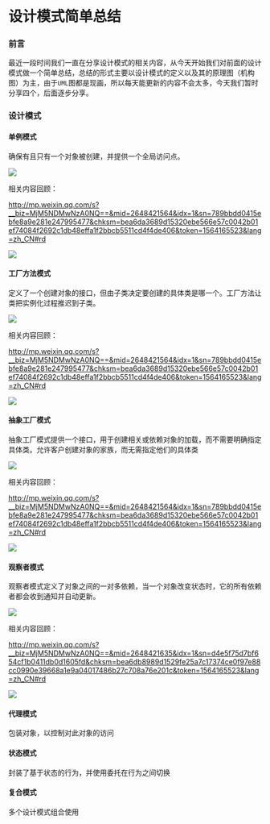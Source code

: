 # 设计模式简单总结

### 前言

最近一段时间我们一直在分享设计模式的相关内容，从今天开始我们对前面的设计模式做一个简单总结，总结的形式主要以设计模式的定义以及其的原理图（机构图）为主，由于`UML`图都是现画，所以每天能更新的内容不会太多，今天我们暂时分享四个，后面逐步分享。

### 设计模式

#### 单例模式

确保有且只有一个对象被创建，并提供一个全局访问点。

![](https://gitee.com/sysker/picBed/raw/master/blog/20211022084632.png)

相关内容回顾：

http://mp.weixin.qq.com/s?__biz=MjM5NDMwNzA0NQ==&mid=2648421564&idx=1&sn=789bbdd0415ebfe8a9e281e247995477&chksm=bea6da3689d15320ebe566e57c0042b01ef74084f2692c1db48effa1f2bbcb5511cd4f4de406&token=1564165523&lang=zh_CN#rd

![](https://gitee.com/sysker/picBed/raw/master/blog/face-img-4d1fc4cc33ab4998abb1a028e6320e74.jpg)

#### 工厂方法模式

定义了一个创建对象的接口，但由子类决定要创建的具体类是哪一个。工厂方法让类把实例化过程推迟到子类。

![](https://gitee.com/sysker/picBed/raw/master/blog/20211022204552.png)

相关内容回顾：

http://mp.weixin.qq.com/s?__biz=MjM5NDMwNzA0NQ==&mid=2648421564&idx=1&sn=789bbdd0415ebfe8a9e281e247995477&chksm=bea6da3689d15320ebe566e57c0042b01ef74084f2692c1db48effa1f2bbcb5511cd4f4de406&token=1564165523&lang=zh_CN#rd

![](https://gitee.com/sysker/picBed/raw/master/blog/face-img-a75b12a37b594a569f261a6a6c06380c.jpg)

#### 抽象工厂模式

抽象工厂模式提供一个接口，用于创建相关或依赖对象的加载，而不需要明确指定具体类。允许客户创建对象的家族，而无需指定他们的具体类

![](https://gitee.com/sysker/picBed/raw/master/blog/20211022214548.png)

相关内容回顾：

http://mp.weixin.qq.com/s?__biz=MjM5NDMwNzA0NQ==&mid=2648421564&idx=1&sn=789bbdd0415ebfe8a9e281e247995477&chksm=bea6da3689d15320ebe566e57c0042b01ef74084f2692c1db48effa1f2bbcb5511cd4f4de406&token=1564165523&lang=zh_CN#rd

![](https://gitee.com/sysker/picBed/raw/master/blog/face-img-5a7151b19c7845489cad84ba4e62aaab.jpg)



#### 观察者模式

观察者模式定义了对象之间的一对多依赖，当一个对象改变状态时，它的所有依赖者都会收到通知并自动更新。

![](https://gitee.com/sysker/picBed/raw/master/blog/20211022220234.png)

相关内容回顾：

http://mp.weixin.qq.com/s?__biz=MjM5NDMwNzA0NQ==&mid=2648421635&idx=1&sn=d4e5f75d7bf654cf1b0411db0d1605fd&chksm=bea6db8989d1529fe25a7c17374ce0f97e88cc0990e39668a1e9a04017486b27c708a76e201c&token=1564165523&lang=zh_CN#rd

![](https://gitee.com/sysker/picBed/raw/master/blog/face-img-4e600ddb96d64a178558d01ea09115b4.jpg)





#### 代理模式

包装对象，以控制对此对象的访问

#### 状态模式

封装了基于状态的行为，并使用委托在行为之间切换

#### 复合模式

多个设计模式组合使用

